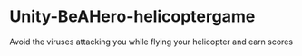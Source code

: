 # Unity-BeAHero-helicoptergame
Avoid the viruses attacking you while flying your helicopter and earn scores
